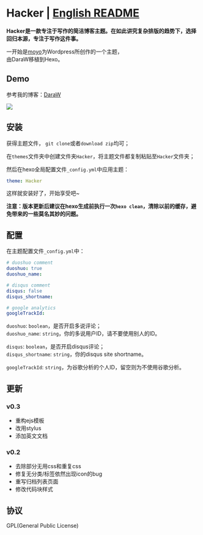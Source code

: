 # Hacker | [English README](/README.md)

__Hacker是一款专注于写作的简洁博客主题。在如此讲究复杂排版的趋势下，选择回归本源，专注于写作这件事。__  

一开始是[moyo](http://liuxinyu.me/)为Wordpress所创作的一个主题，  
由DaraW移植到Hexo。

## Demo
参考我的博客：[DaraW](http://blog.daraw.cn/)  

![](https://ooo.0o0.ooo/2016/08/04/57a306f56bee2.png
)

## 安装
获得主题文件， `git clone`或者`download zip`均可；  

在`themes`文件夹中创建文件夹`Hacker`，将主题文件都复制粘贴至`Hacker`文件夹；  

然后在hexo全局配置文件`_config.yml`中应用主题：

```yaml
theme: Hacker
```
这样就安装好了，开始享受吧~

__注意：版本更新后建议在hexo生成前执行一次`hexo clean`，清除以前的缓存，避免带来的一些莫名其妙的问题。__

## 配置
在主题配置文件`_config.yml`中：

```yaml
# duoshuo comment
duoshuo: true
duoshuo_name:

# disqus comment
disqus: false
disqus_shortname:

# google analytics
googleTrackId:
```


`duoshuo`: `boolean`，是否开启多说评论；  
`duoshuo_name`: `string`，你的多说用户ID，请不要使用别人的ID。  

`disqus`: `boolean`，是否开启disqus评论；  
`disqus_shortname`: `string`，你的disqus site shortname。  

`googleTrackId`: `string`，为谷歌分析的个人ID，留空则为不使用谷歌分析。

## 更新
### v0.3
* 重构ejs模板
* 改用stylus
* 添加英文文档


### v0.2
* 去除部分无用css和重复css
* 修复无分类/标签依然出现icon的bug
* 重写归档列表页面
* 修改代码块样式


## 协议
GPL(General Public License)
